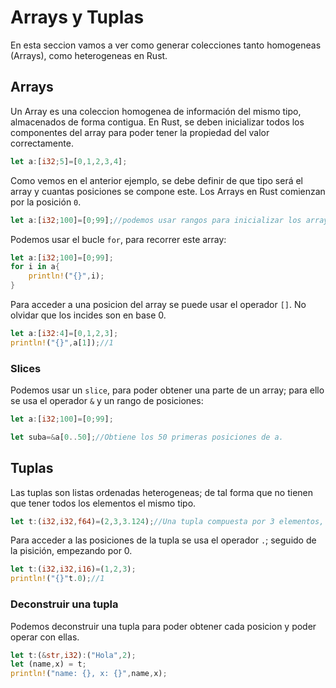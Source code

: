 # Arrays y Tuplas

En esta seccion vamos a ver como generar colecciones tanto homogeneas (Arrays), como heterogeneas en Rust.

## Arrays

Un Array es una coleccion homogenea de información del mismo tipo, almacenados de forma contigua. En Rust, se deben inicializar todos los componentes del array para poder tener la propiedad del valor correctamente.

```rust
let a:[i32;5]=[0,1,2,3,4];
```

Como vemos en el anterior ejemplo, se debe definir de que tipo será el array y cuantas posiciones se compone este. Los Arrays en Rust comienzan por la posición ```0```.

```rust
let a:[i32;100]=[0;99];//podemos usar rangos para inicializar los array.
```

Podemos usar el bucle ```for```, para recorrer este array:

```rust
let a:[i32;100]=[0;99];
for i in a{
    println!("{}",i);
}
```

Para acceder a una posicion del array se puede usar el operador ```[]```. No olvidar que los incides son en base 0.

```rust
let a:[i32:4]=[0,1,2,3];
println!("{}",a[1]);//1
```

### Slices

Podemos usar un ```slice```, para poder obtener una parte de un array; para ello se usa el operador ```&``` y un rango de posiciones:

```rust
let a:[i32;100]=[0;99];

let suba=&a[0..50];//Obtiene los 50 primeras posiciones de a.
```

## Tuplas

Las tuplas son listas ordenadas heterogeneas; de tal forma que no tienen que tener todos los elementos el mismo tipo.

```rust
let t:(i32,i32,f64)=(2,3,3.124);//Una tupla compuesta por 3 elementos, 2 i32 y 1 f64.
```

Para acceder a las posiciones de la tupla se usa el operador ```.```; seguido de la pisición, empezando por 0.

```rust
let t:(i32,i32,i16)=(1,2,3);
println!("{}"t.0);//1
```

### Deconstruir una tupla

Podemos deconstruir una tupla para poder obtener cada posicion y poder operar con ellas.

```rust
let t:(&str,i32):("Hola",2);
let (name,x) = t;
println!("name: {}, x: {}",name,x);
```